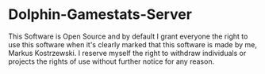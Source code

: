 Dolphin-Gamestats-Server
========================
This Software is Open Source and by default I grant everyone the right to use this software when it's clearly marked that this software is made by me, Markus Kostrzewski. I reserve myself the right to withdraw individuals or projects the rights of use without further notice for any reason.
